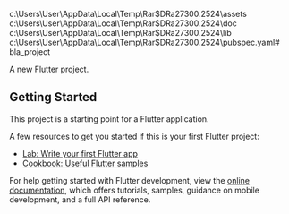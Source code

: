 c:\Users\User\AppData\Local\Temp\Rar$DRa27300.2524\assets c:\Users\User\AppData\Local\Temp\Rar$DRa27300.2524\doc c:\Users\User\AppData\Local\Temp\Rar$DRa27300.2524\lib c:\Users\User\AppData\Local\Temp\Rar$DRa27300.2524\pubspec.yaml# bla_project

A new Flutter project.

## Getting Started

This project is a starting point for a Flutter application.

A few resources to get you started if this is your first Flutter project:

- [Lab: Write your first Flutter app](https://docs.flutter.dev/get-started/codelab)
- [Cookbook: Useful Flutter samples](https://docs.flutter.dev/cookbook)

For help getting started with Flutter development, view the
[online documentation](https://docs.flutter.dev/), which offers tutorials,
samples, guidance on mobile development, and a full API reference.
